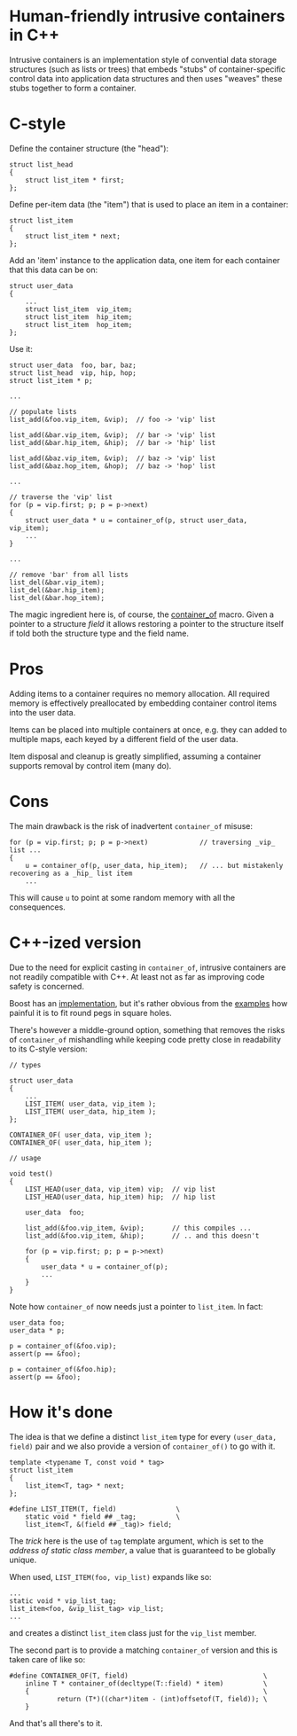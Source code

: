# Human-friendly intrusive containers in C++

Intrusive containers is an implementation style of convential data storage structures 
(such as lists or trees) that embeds "stubs" of container-specific control data into
application data structures and then uses "weaves" these stubs together to form a
container.

# C-style

Define the container structure (the "head"):

    struct list_head
    {
        struct list_item * first;
    };

Define per-item data (the "item") that is used to place an item in a container:

    struct list_item
    {
        struct list_item * next;
    };
    
Add an 'item' instance to the application data, one item for each container that 
this data can be on:

    struct user_data
    {
        ...
        struct list_item  vip_item;
        struct list_item  hip_item;
        struct list_item  hop_item;
    }; 
    
Use it:

    struct user_data  foo, bar, baz;
    struct list_head  vip, hip, hop;
    struct list_item * p;
    
    ...
    
    // populate lists
    list_add(&foo.vip_item, &vip);  // foo -> 'vip' list

    list_add(&bar.vip_item, &vip);  // bar -> 'vip' list
    list_add(&bar.hip_item, &hip);  // bar -> 'hip' list

    list_add(&baz.vip_item, &vip);  // baz -> 'vip' list
    list_add(&baz.hop_item, &hop);  // baz -> 'hop' list
    
    ...
    
    // traverse the 'vip' list
    for (p = vip.first; p; p = p->next)
    {
        struct user_data * u = container_of(p, struct user_data, vip_item);
        ...
    }
    
    ...
    
    // remove 'bar' from all lists
    list_del(&bar.vip_item);
    list_del(&bar.hip_item);
    list_del(&bar.hop_item);
    
The magic ingredient here is, of course, the [container_of](https://en.wikipedia.org/wiki/Offsetof#Usage) macro. 
Given a pointer to a structure *field* it allows restoring a pointer to the structure itself if told both the
structure type and the field name.

# Pros

Adding items to a container requires no memory allocation. All required memory is effectively
preallocated by embedding container control items into the user data.

Items can be placed into multiple containers at once, e.g. they can added to multiple maps,
each keyed by a different field of the user data.

Item disposal and cleanup is greatly simplified, assuming a container supports removal by 
control item (many do).

# Cons

The main drawback is the risk of inadvertent `container_of` misuse:

    for (p = vip.first; p; p = p->next)             // traversing _vip_ list ...
    {
        u = container_of(p, user_data, hip_item);   // ... but mistakenly recovering as a _hip_ list item
        ...

This will cause `u` to point at some random memory with all the consequences.

# C++-ized version

Due to the need for explicit casting in `container_of`, intrusive containers are not readily
compatible with C++. At least not as far as improving code safety is concerned.

Boost has an [implementation](https://www.boost.org/doc/libs/1_64_0/doc/html/intrusive.html), 
but it's rather obvious 
from the [examples](https://www.boost.org/doc/libs/1_64_0/doc/html/intrusive/slist.html#intrusive.slist.slist_example)
how painful it is to fit round pegs in square holes.

There's however a middle-ground option, something that removes the risks of `container_of` mishandling while 
keeping code pretty close in readability to its C-style version:

    // types
    
    struct user_data
    {
        ...
        LIST_ITEM( user_data, vip_item );
        LIST_ITEM( user_data, hip_item );
    };

    CONTAINER_OF( user_data, vip_item );
    CONTAINER_OF( user_data, hip_item );

    // usage

    void test()
    {
        LIST_HEAD(user_data, vip_item) vip;  // vip list
        LIST_HEAD(user_data, hip_item) hip;  // hip list
    
        user_data  foo;
        
        list_add(&foo.vip_item, &vip);       // this compiles ...
        list_add(&foo.vip_item, &hip);       // .. and this doesn't
        
        for (p = vip.first; p; p = p->next)
        {
            user_data * u = container_of(p);
            ...
        }
    }

Note how `container_of` now needs just a pointer to `list_item`. In fact:

    user_data foo;
    user_data * p;
    
    p = container_of(&foo.vip);
    assert(p == &foo);
    
    p = container_of(&foo.hip);
    assert(p == &foo);
    
# How it's done

The idea is that we define a distinct `list_item` type for every
`(user_data, field)` pair and we also provide a version of
`container_of()` to go with it.

    template <typename T, const void * tag>
    struct list_item
    {
        list_item<T, tag> * next;
    };

    #define LIST_ITEM(T, field)               \
        static void * field ## _tag;          \
        list_item<T, &(field ## _tag)> field;
        
The *trick* here is the use of `tag` template argument, which is 
set to the *address of static class member*, a value that is
guaranteed to be globally unique.

When used, `LIST_ITEM(foo, vip_list)` expands like so:

    ...
    static void * vip_list_tag;
    list_item<foo, &vip_list_tag> vip_list;
    ...
    
and creates a distinct `list_item` class just for the `vip_list` member.

The second part is to provide a matching `container_of` version and this is taken care of like so:

    #define CONTAINER_OF(T, field)                                  \
        inline T * container_of(decltype(T::field) * item)          \
        {                                                           \
                return (T*)((char*)item - (int)offsetof(T, field)); \
        }

And that's all there's to it.
